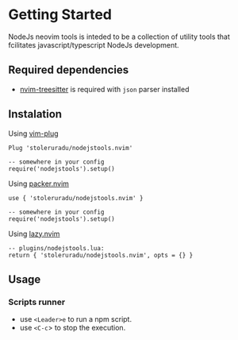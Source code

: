 # Getting Started
NodeJs neovim tools is inteded to be a collection of utility tools that fcilitates javascript/typescript NodeJs development.

## Required dependencies
- [nvim-treesitter](https://github.com/nvim-treesitter/nvim-treesitter) is required with `json` parser installed

## Instalation
Using [vim-plug](https://github.com/junegunn/vim-plug)
```
Plug 'stoleruradu/nodejstools.nvim'

-- somewhere in your config
require('nodejstools').setup()
```

Using [packer.nvim](https://github.com/wbthomason/packer.nvim)
```
use { 'stoleruradu/nodejstools.nvim' }

-- somewhere in your config
require('nodejstools').setup()
```
Using [lazy.nvim](https://github.com/folke/lazy.nvim)
```
-- plugins/nodejstools.lua:
return { 'stoleruradu/nodejstools.nvim', opts = {} }
```
## Usage

### Scripts runner

- use `<Leader>e` to run a npm script.
- use `<C-c`> to stop the execution.
